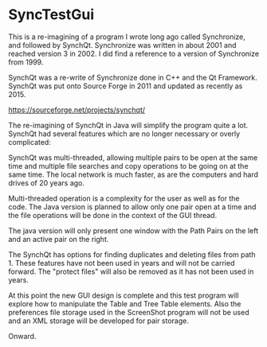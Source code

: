 # SyncTestGui

This is a re-imagining of a program I wrote long ago called Synchronize, and followed by SynchQt. Synchronize was written in about 2001 and reached version 3 in 2002. I did find a reference to a version of Synchronize from 1999. 

SynchQt was a re-write of Synchronize done in C++ and the Qt Framework. SynchQt was put onto Source Forge in 2011 and updated as recently as 2015.

https://sourceforge.net/projects/synchqt/

The re-imagining of SynchQt in Java will simplify the program quite a lot. SynchQt had several features which are no longer necessary or overly complicated:

SynchQt was multi-threaded, allowing multiple pairs to be open at the same time and multiple file searches and copy operations to be going on at the same time. 
The local network is much faster, as are the computers and hard drives of 20 years ago. 

Multi-threaded operation is a complexity for the user as well as for the code. The Java version is planned to allow only one pair open at a time and the file operations will be done in the context of the GUI thread.

The java version will only present one window with the Path Pairs on the left and an active pair on the right. 

The SynchQt has options for finding duplicates and deleting files from path 1. These features have not been used in years and will not be carried forward. The "protect files" will also be removed as it has not been used in years.

At this point the new GUI design is complete and this test program will explore how to manipulate the Table and Tree Table elements. Also the preferences file storage used in the ScreenShot program will not be used and an XML storage will be developed for pair storage.

Onward.

